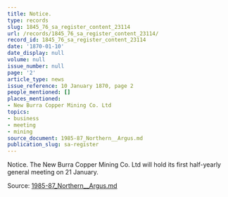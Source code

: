 ```yaml
---
title: Notice.
type: records
slug: 1845_76_sa_register_content_23114
url: /records/1845_76_sa_register_content_23114/
record_id: 1845_76_sa_register_content_23114
date: '1870-01-10'
date_display: null
volume: null
issue_number: null
page: '2'
article_type: news
issue_reference: 10 January 1870, page 2
people_mentioned: []
places_mentioned:
- New Burra Copper Mining Co. Ltd
topics:
- business
- meeting
- mining
source_document: 1985-87_Northern__Argus.md
publication_slug: sa-register
---
```


Notice.  The New Burra Copper Mining Co. Ltd will hold its first half-yearly general meeting on 21 January.

Source: [1985-87_Northern__Argus.md](/downloads/markdown/1985-87_Northern__Argus.md)

